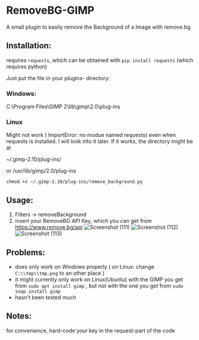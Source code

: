 # RemoveBG-GIMP
A small plugin to easily remove the Background of a Image with remove.bg

## Installation:
requires `requests`, which can be obtained with `pip install requests` (which requires python)

Just put the file in your plugins- directory:
### Windows: 
C:\Program Files\GIMP 2\lib\gimp\2.0\plug-ins
### Linux
Might not work ( ImportError: no modue named requests) even when requests is installed. I will look into it later. If it works, the directory might be at

~/.gimp-2.10/plug-ins/

or /usr/lib/gimp/2.0/plug-ins

 `chmod +x ~/.gimp-2.10/plug-ins/remove_background.py`

## Usage:
1. Filters -> removeBackground
2. insert your RemoveBG API Key, which you can get from https://www.remove.bg/api
![Screenshot (111)](https://user-images.githubusercontent.com/66686353/84802853-773a8080-b001-11ea-9c1a-5da90977a010.png)
![Screenshot (112)](https://user-images.githubusercontent.com/66686353/84803152-e1532580-b001-11ea-9bf5-ff2061c3f061.png)
![Screenshot (113)](https://user-images.githubusercontent.com/66686353/84802857-786bad80-b001-11ea-9bdd-be2c37bbea8d.png)

## Problems:
- does only work on Windows properly ( on Linux: change `C:\\tmp\\tmp.png` to an other place ) 
- it might currently only work on Linux(Ubuntu) with the GIMP you get from `sudo apt install gimp` , but not with the one you get from `sudo snap install gimp`
- hasn't been tested much

## Notes:
for convenience, hard-code your key in the request-part of the code
